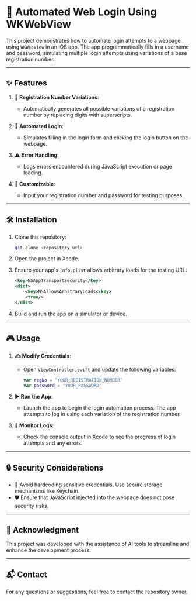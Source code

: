 # 🚀 Automated Web Login Using WKWebView

This project demonstrates how to automate login attempts to a webpage using `WKWebView` in an iOS app. The app programmatically fills in a username and password, simulating multiple login attempts using variations of a base registration number.

---

## ✨ Features

1. **🔢 Registration Number Variations**:
   - Automatically generates all possible variations of a registration number by replacing digits with superscripts.

2. **🤖 Automated Login**:
   - Simulates filling in the login form and clicking the login button on the webpage.

3. **⚠️ Error Handling**:
   - Logs errors encountered during JavaScript execution or page loading.

4. **🔧 Customizable**:
   - Input your registration number and password for testing purposes.

---

## 🛠️ Installation

1. Clone this repository:
   ```bash
   git clone <repository_url>
   ```

2. Open the project in Xcode.

3. Ensure your app's `Info.plist` allows arbitrary loads for the testing URL:
   ```xml
   <key>NSAppTransportSecurity</key>
   <dict>
       <key>NSAllowsArbitraryLoads</key>
       <true/>
   </dict>
   ```

4. Build and run the app on a simulator or device.

---

## 🎮 Usage

1. **✍️ Modify Credentials**:
   - Open `ViewController.swift` and update the following variables:
     ```swift
     var regNo = "YOUR_REGISTRATION_NUMBER"
     var password = "YOUR_PASSWORD"
     ```

2. **▶️ Run the App**:
   - Launch the app to begin the login automation process. The app attempts to log in using each variation of the registration number.

3. **📜 Monitor Logs**:
   - Check the console output in Xcode to see the progress of login attempts and any errors.

---

## 🔒 Security Considerations

- 🔑 Avoid hardcoding sensitive credentials. Use secure storage mechanisms like Keychain.
- 🛡️ Ensure that JavaScript injected into the webpage does not pose security risks.

---

## 🤖 Acknowledgment

This project was developed with the assistance of AI tools to streamline and enhance the development process.

---

## 📬 Contact

For any questions or suggestions, feel free to contact the repository owner.

